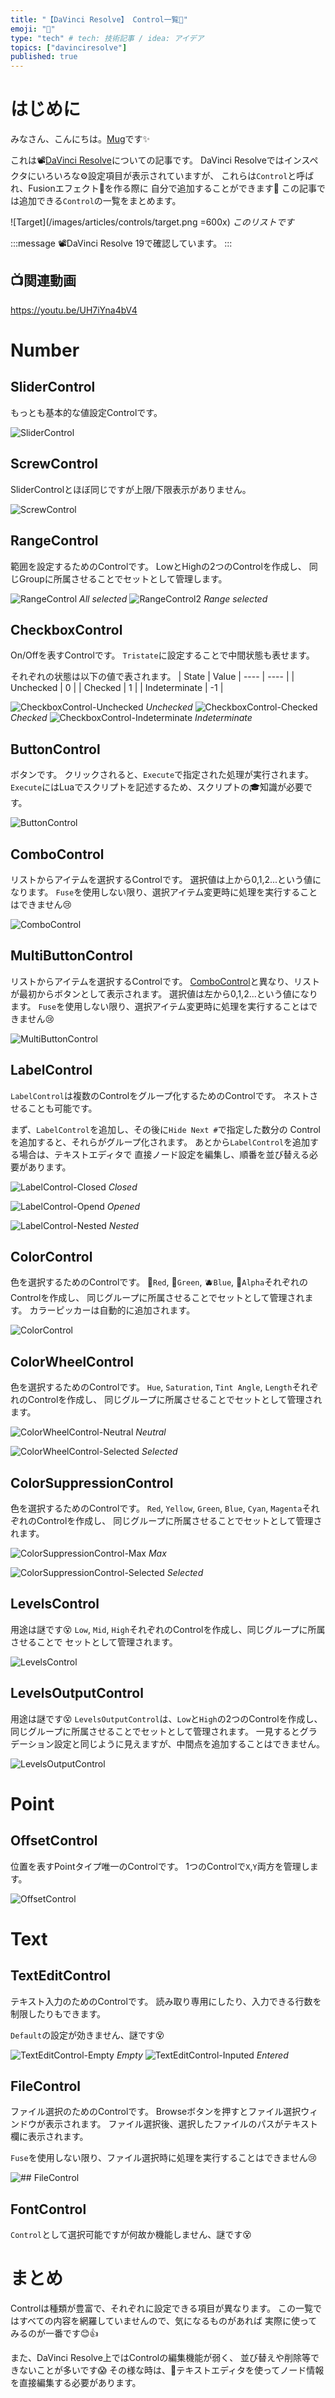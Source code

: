 ```yaml
---
title: "【DaVinci Resolve】 Control一覧📝"
emoji: "📒"
type: "tech" # tech: 技術記事 / idea: アイデア
topics: ["davinciresolve"]
published: true
---
```


# はじめに

みなさん、こんにちは。[Mug](https://www.youtube.com/@MugLabVideoEditing)です✨

これは📽[DaVinci Resolve](https://www.blackmagicdesign.com/jp/products/davinciresolve)についての記事です。
DaVinci Resolveではインスペクタにいろいろな⚙️設定項目が表示されていますが、
これらは`Control`と呼ばれ、Fusionエフェクト💫を作る際に
自分で追加することができます🎉
この記事では追加できる`Control`の一覧をまとめます。

![Target](/images/articles/controls/target.png =600x)
*このリストです*

:::message
📽DaVinci Resolve 19で確認しています。
:::

## 📺関連動画

https://youtu.be/UH7iYna4bV4

# Number

## SliderControl

もっとも基本的な値設定Controlです。

![SliderControl](/images/articles/controls/slider-control.png)

## ScrewControl

SliderControlとほぼ同じですが上限/下限表示がありません。

![ScrewControl](/images/articles/controls/screw-control.png)

## RangeControl

範囲を設定するためのControlです。
LowとHighの2つのControlを作成し、
同じGroupに所属させることでセットとして管理します。

![RangeControl](/images/articles/controls/range-control.png)
*All selected*
![RangeControl2](/images/articles/controls/range-control2.png)
*Range selected*


## CheckboxControl

On/Offを表すControlです。
`Tristate`に設定することで中間状態も表せます。

それぞれの状態は以下の値で表されます。
| State | Value 
| ---- | ---- |
| Unchecked | 0 |
| Checked | 1 |
| Indeterminate | -1 |


![CheckboxControl-Unchecked](/images/articles/controls/checkbox-control-unchecked.png)
*Unchecked*
![CheckboxControl-Checked](/images/articles/controls/checkbox-control-checked.png)
*Checked*
![CheckboxControl-Indeterminate](/images/articles/controls/checkbox-control-indeterminate.png)
*Indeterminate*

## ButtonControl

ボタンです。
クリックされると、`Execute`で指定された処理が実行されます。
`Execute`にはLuaでスクリプトを記述するため、スクリプトの🎓知識が必要です。

![ButtonControl](/images/articles/controls/button-control.png)

## ComboControl

リストからアイテムを選択するControlです。
選択値は上から0,1,2...という値になります。
`Fuse`を使用しない限り、選択アイテム変更時に処理を実行することはできません😢

![ComboControl](/images/articles/controls/combo-control.png)

## MultiButtonControl

リストからアイテムを選択するControlです。
[ComboControl](#combocontrol)と異なり、リストが最初からボタンとして表示されます。
選択値は左から0,1,2...という値になります。
`Fuse`を使用しない限り、選択アイテム変更時に処理を実行することはできません😢


![MultiButtonControl](/images/articles/controls/multi-button-control.png)

## LabelControl

`LabelControl`は複数のControlをグループ化するためのControlです。
ネストさせることも可能です。

まず、`LabelControl`を追加し、その後に`Hide Next #`で指定した数分の
Controlを追加すると、それらがグループ化されます。
あとから`LabelControl`を追加する場合は、テキストエディタで
直接ノード設定を編集し、順番を並び替える必要があります。

![LabelControl-Closed](/images/articles/controls/label-control.png)
*Closed*

![LabelControl-Opend](/images/articles/controls/label-control2.png)
*Opened*

![LabelControl-Nested](/images/articles/controls/label-control3.png)
*Nested*


## ColorControl

色を選択するためのControlです。
🍅`Red`, 🥝`Green`, 🫐`Blue`, 👻`Alpha`それぞれのControlを作成し、
同じグループに所属させることでセットとして管理されます。
カラーピッカーは自動的に追加されます。


![ColorControl](/images/articles/controls/color-control.png)

## ColorWheelControl

色を選択するためのControlです。
`Hue`, `Saturation`, `Tint Angle`, `Length`それぞれのControlを作成し、
同じグループに所属させることでセットとして管理されます。

![ColorWheelControl-Neutral](/images/articles/controls/color-wheel-control.png)
*Neutral*

![ColorWheelControl-Selected](/images/articles/controls/color-wheel-control2.png)
*Selected*


## ColorSuppressionControl

色を選択するためのControlです。
`Red`, `Yellow`, `Green`, `Blue`, `Cyan`, `Magenta`それぞれのControlを作成し、
同じグループに所属させることでセットとして管理されます。

![ColorSuppressionControl-Max](/images/articles/controls/color-suppression-control.png)
*Max*

![ColorSuppressionControl-Selected](/images/articles/controls/color-suppression-control2.png)
*Selected*

## LevelsControl

用途は謎です😵
`Low`, `Mid`, `High`それぞれのControlを作成し、同じグループに所属させることで
セットとして管理されます。


![LevelsControl](/images/articles/controls/levels-control.png)

## LevelsOutputControl

用途は謎です😵
`LevelsOutputControl`は、`Low`と`High`の2つのControlを作成し、
同じグループに所属させることでセットとして管理されます。
一見するとグラデーション設定と同じように見えますが、中間点を追加することはできません。


![LevelsOutputControl](/images/articles/controls/levels-output-control.png)

# Point

## OffsetControl

位置を表すPointタイプ唯一のControlです。
1つのControlで`X`,`Y`両方を管理します。

![OffsetControl](/images/articles/controls/offset-control.png)

# Text

## TextEditControl

テキスト入力のためのControlです。
読み取り専用にしたり、入力できる行数を制限したりもできます。

`Default`の設定が効きません、謎です😵

![TextEditControl-Empty](/images/articles/controls/text-edit-control.png)
*Empty*
![TextEditControl-Inputed](/images/articles/controls/text-edit-control2.png)
*Entered*

## FileControl

ファイル選択のためのControlです。
Browseボタンを押すとファイル選択ウィンドウが表示されます。
ファイル選択後、選択したファイルのパスがテキスト欄に表示されます。

`Fuse`を使用しない限り、ファイル選択時に処理を実行することはできません😢

![## FileControl](/images/articles/controls/file-control.png)

## FontControl

`Control`として選択可能ですが何故か機能しません、謎です😵

# まとめ

Controlは種類が豊富で、それぞれに設定できる項目が異なります。
この一覧ではすべての内容を網羅していませんので、気になるものがあれば
実際に使ってみるのが一番です😊👍

また、DaVinci Resolve上ではControlの編集機能が弱く、
並び替えや削除等できないことが多いです😱
その様な時は、📝テキストエディタを使ってノード情報を直接編集する必要があります。

